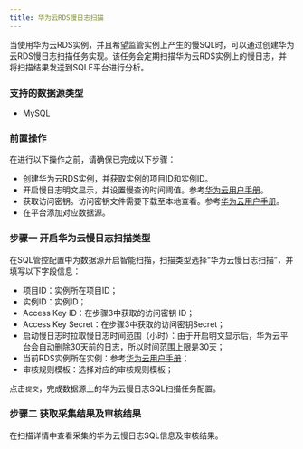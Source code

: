 ```yaml
---
title: 华为云RDS慢日志扫描
---
```


当使用华为云RDS实例，并且希望监管实例上产生的慢SQL时，可以通过创建华为云RDS慢日志扫描任务实现。该任务会定期扫描华为云RDS实例上的慢日志，并将扫描结果发送到SQLE平台进行分析。


### 支持的数据源类型
* MySQL

### 前置操作

在进行以下操作之前，请确保已完成以下步骤：

* 创建华为云RDS实例，并获取实例的项目ID和实例ID。
* 开启慢日志明文显示，并设置慢查询时间阈值。参考[华为云用户手册](https://support.huaweicloud.com/usermanual-rds/rds_mysql_slow_query_log.html)。
* 获取访问密钥。访问密钥文件需要下载至本地查看。参考[华为云用户手册](https://support.huaweicloud.com/usermanual-ca/zh-cn_topic_0046606340.html)。
* 在平台添加对应数据源。



### 步骤一 开启华为云慢日志扫描类型

在SQL管控配置中为数据源开启智能扫描，扫描类型选择“华为云慢日志扫描”，并填写以下字段信息：

* 项目ID：实例所在项目ID；
* 实例ID：实例ID；
* Access Key ID：在步骤3中获取的访问密钥 ID；
* Access Key Secret：在步骤3中获取的访问密钥Secret；
* 启动慢日志时拉取慢日志时间范围（小时）：由于开启明文显示后，华为云平台会自动删除30天前的日志，所以时间范围上限是30天；
* 当前RDS实例所在实例：参考[华为云用户手册](https://developer.huaweicloud.com/endpoint?RDS)；
* 审核规则模板：选择对应的审核规则模板；

点击`提交`，完成数据源上的华为云慢日志SQL扫描任务配置。


### 步骤二 获取采集结果及审核结果
在扫描详情中查看采集的华为云慢日志SQL信息及审核结果。